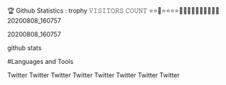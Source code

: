 🏆 Github Statistics :
trophy
𝚅𝙸𝚂𝙸𝚃𝙾𝚁𝚂 𝙲𝙾𝚄𝙽𝚃 
⭐⭐🌟⭐⭐⭐⭐🌟🌟🌟🌟💫💫🇧🇩🇧🇩
20200808_160757

20200808_160757

github stats



#Languages and Tools

Twitter Twitter Twitter Twitter Twitter Twitter Twitter Twitter

   
